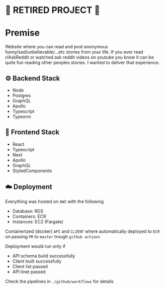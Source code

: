 # 🚧 RETIRED PROJECT 🚧

# Premise
Website where you can read and post anonymous funny/sad/unbelievable/...etc
stories from your life. If you ever read r/AskReddit or watched ask reddit videos
on youtube you know it can be quite fun reading other peoples stories. I wanted to deliver that experience.

## ⚙️ Backend Stack
- Node
- Postgres
- GraphQL
- Apollo
- Typescript
- Typeorm

## 🎨 Frontend Stack
- React
- Typescript
- Next
- Apollo
- GraphQL
- StyledComponents

## ☁️ Deployment
Everything was hosted on `AWS` with the following
- Database: RDS
- Containers: ECR
- Instances: EC2 (Fargate)

Containerized (docker) `API` and `CLIENT` where automatically deployed to `ECR` on passing `PR` to `master` trough `github actions`

Deployment would run only if 
- API schema build successfully
- Client built successfully
- Client list passed
- API linet passed
  
Check the pipelines in `./github/workflows` for details

